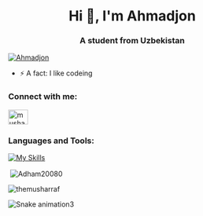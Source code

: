 <h1 align="center">Hi 👋, I'm Ahmadjon</h1>
<h3 align="center">A student from Uzbekistan</h3>


<p align="left"> <a href="https://github.com/ryo-ma/github-profile-trophy"><img src="https://github-profile-trophy.vercel.app/?username=themusharraf" alt="Ahmadjon" /></a> </p>

- ⚡ A fact: I like codeing

<h3 align="left">Connect with me:</h3>
<p align="left">
<a href="https://www.linkedin.com/in/ahmadjon-abdulfotih-222a6a2a5/" target="blank"><img align="center" src="https://raw.githubusercontent.com/rahuldkjain/github-profile-readme-generator/master/src/images/icons/Social/linked-in-alt.svg" alt="musharrafibragimov" height="30" width="40" /></a>
</p>

<h3 align="left">Languages and Tools:</h3>


[![My Skills](https://skillicons.dev/icons?i=linux,cpp,go,python,django,fastapi,qt,tensorflow,postgresql,sqlite,mongodb,rabbitmq,git,docker,nginx,postman,selenium,sentry,html,css,vscode,atom,linkedin)](https://skillicons.dev)


<p>&nbsp;<img align="center" src="https://github-readme-stats.vercel.app/api?username=Adham20080&show_icons=true&locale=en" alt="Adham20080" /></p>
<p><img align="center" src="https://github-readme-streak-stats.herokuapp.com/?user=Adham20080&" alt="themusharraf" /></p>

![Snake animation](https://github.com/mirsaid-mirzohidov/mirsaid-mirzohidov/blob/output/github-contribution-grid-snake.svg)3
